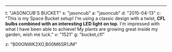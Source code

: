 ---
t: "JASONCUB'S BUCKET"
s: "jasoncub"
a: "jasoncub"
d: "2015-04-13"
c: "This is my Space Bucket setup! I'm using a classic design with a twist, <strong>CFL bulbs combined with an interesting LED light on top</strong>. I'm impressed with what I have been able to achieve! My plants are growing great inside my garden, wish me luck."
v: "1521"
g: "bucket,cfl"

z: "B00GNWK2XO,B00M6SR1JM"
